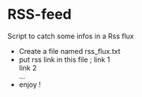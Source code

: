 # RSS-feed
Script to catch some infos in a Rss flux

- Create a file named rss_flux.txt
- put rss link in this file ;
  link 1<br />
  link 2<br />
  ...
- enjoy !
